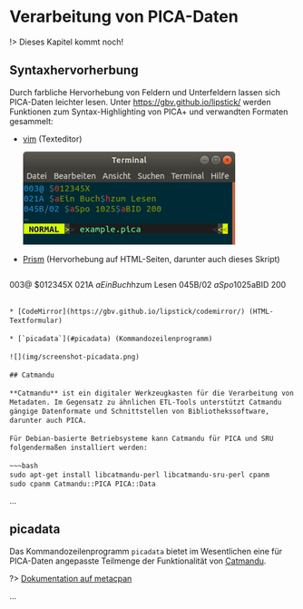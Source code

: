 # Verarbeitung von PICA-Daten

!> Dieses Kapitel kommt noch!

## Syntaxhervorherbung

Durch farbliche Hervorhebung von Feldern und Unterfeldern lassen sich PICA-Daten leichter lesen. Unter <https://gbv.github.io/lipstick/> werden Funktionen zum Syntax-Highlighting von PICA+ und verwandten Formaten gesammelt:

* [vim](https://gbv.github.io/lipstick/vim/) (Texteditor)

  ![](img/screenshot-vim.png)

* [Prism](https://gbv.github.io/lipstick/prism/) (Hervorhebung auf HTML-Seiten, darunter auch dieses Skript)

  ~~~pica
003@ $012345X
021A $aEin Buch$hzum Lesen
045B/02 $aSpo 1025$aBID 200
  ~~~

* [CodeMirror](https://gbv.github.io/lipstick/codemirror/) (HTML-Textformular)

* [`picadata`](#picadata) (Kommandozeilenprogramm)

  ![](img/screenshot-picadata.png)

## Catmandu

**Catmandu** ist ein digitaler Werkzeugkasten für die Verarbeitung von Metadaten. Im Gegensatz zu ähnlichen ETL-Tools unterstützt Catmandu gängige Datenformate und Schnittstellen von Bibliothekssoftware, darunter auch PICA.

Für Debian-basierte Betriebsysteme kann Catmandu für PICA und SRU folgendermaßen installiert werden:

~~~bash
sudo apt-get install libcatmandu-perl libcatmandu-sru-perl cpanm
sudo cpanm Catmandu::PICA PICA::Data
~~~

...

[Catmandu]: #catmandu

## picadata

Das Kommandozeilenprogramm `picadata` bietet im Wesentlichen eine für PICA-Daten angepasste Teilmenge der Funktionalität von [Catmandu].

?> [Dokumentation auf metacpan](https://metacpan.org/pod/picadata)

...
